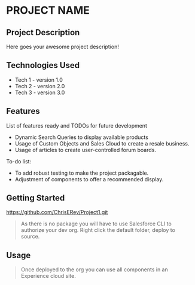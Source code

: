 # PROJECT NAME

## Project Description

Here goes your awesome project description!

## Technologies Used

* Tech 1 - version 1.0
* Tech 2 - version 2.0
* Tech 3 - version 3.0

## Features

List of features ready and TODOs for future development
* Dynamic Search Queries to display available products
* Usage of Custom Objects and Sales Cloud to create a resale business.
* Usage of articles to create user-controlled forum boards.

To-do list:
* To add robust testing to make the project packagable.
* Adjustment of components to offer a recommended display.

## Getting Started
   
https://github.com/ChrisERev/Project1.git

> As there is no package you will have to use Salesforce CLI to authorize your dev org. 
> Right click the default folder, deploy to source.

## Usage

> Once deployed to the org you can use all components in an Experience cloud site.

